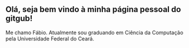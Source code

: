 ## Olá, seja bem vindo à minha página pessoal do gitgub!
Me chamo Fábio. Atualmente sou graduando em Ciência da Computação pela Universidade Federal do Ceará.

